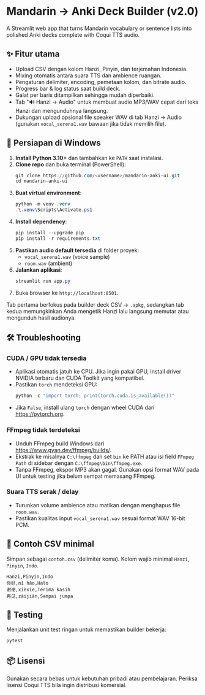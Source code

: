 # Mandarin → Anki Deck Builder (v2.0)

A Streamlit web app that turns Mandarin vocabulary or sentence lists into polished Anki decks complete with Coqui TTS audio.

## ✨ Fitur utama

- Upload CSV dengan kolom Hanzi, Pinyin, dan terjemahan Indonesia.
- Mixing otomatis antara suara TTS dan ambience ruangan.
- Pengaturan delimiter, encoding, pemetaan kolom, dan bitrate audio.
- Progress bar & log status saat build deck.
- Galat per baris ditampilkan sehingga mudah diperbaiki.
- Tab "🔊 Hanzi → Audio" untuk membuat audio MP3/WAV cepat dari teks Hanzi dan mengunduhnya langsung.
- Dukungan upload opsional file speaker WAV di tab Hanzi → Audio (gunakan `vocal_serena1.wav` bawaan jika tidak memilih file).

## 🚀 Persiapan di Windows

1. **Install Python 3.10+** dan tambahkan ke `PATH` saat instalasi.
2. **Clone repo** dan buka terminal (PowerShell):
   ```powershell
   git clone https://github.com/<username>/mandarin-anki-ui.git
   cd mandarin-anki-ui
   ```
3. **Buat virtual environment**:
   ```powershell
   python -m venv .venv
   .\.venv\Scripts\Activate.ps1
   ```
4. **Install dependency**:
   ```powershell
   pip install --upgrade pip
   pip install -r requirements.txt
   ```
5. **Pastikan audio default tersedia** di folder proyek:
   - `vocal_serena1.wav` (voice sample)
   - `room.wav` (ambient)
6. **Jalankan aplikasi**:
   ```powershell
   streamlit run app.py
   ```
7. Buka browser ke `http://localhost:8501`.

Tab pertama berfokus pada builder deck CSV → `.apkg`, sedangkan tab kedua memungkinkan Anda mengetik Hanzi lalu langsung memutar atau mengunduh hasil audionya.

## 🛠️ Troubleshooting

### CUDA / GPU tidak tersedia
- Aplikasi otomatis jatuh ke CPU. Jika ingin pakai GPU, install driver NVIDIA terbaru dan CUDA Toolkit yang kompatibel.
- Pastikan `torch` mendeteksi GPU:
  ```python
  python -c "import torch; print(torch.cuda.is_available())"
  ```
- Jika `False`, install ulang `torch` dengan wheel CUDA dari https://pytorch.org.

### FFmpeg tidak terdeteksi
- Unduh FFmpeg build Windows dari https://www.gyan.dev/ffmpeg/builds/.
- Ekstrak ke misalnya `C:\ffmpeg` dan set `bin` ke PATH atau isi field `FFmpeg Path` di sidebar dengan `C:\ffmpeg\bin\ffmpeg.exe`.
- Tanpa FFmpeg, ekspor MP3 akan gagal. Gunakan opsi format WAV pada UI untuk testing jika belum sempat memasang FFmpeg.

### Suara TTS serak / delay
- Turunkan volume ambience atau matikan dengan menghapus file `room.wav`.
- Pastikan kualitas input `vocal_serena1.wav` sesuai format WAV 16-bit PCM.

## 📄 Contoh CSV minimal

Simpan sebagai `contoh.csv` (delimiter koma). Kolom wajib minimal `Hanzi`, `Pinyin`, `Indo`.

```csv
Hanzi,Pinyin,Indo
你好,nǐ hǎo,Halo
谢谢,xièxie,Terima kasih
再见,zàijiàn,Sampai jumpa
```

## 🧪 Testing

Menjalankan unit test ringan untuk memastikan builder bekerja:

```bash
pytest
```

## 📦 Lisensi

Gunakan secara bebas untuk kebutuhan pribadi atau pembelajaran. Periksa lisensi Coqui TTS bila ingin distribusi komersial.
